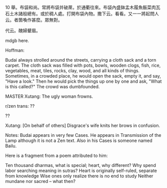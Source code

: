 10
舉。布袋和尚。常將布袋并破蓆。於通衢往來。布袋內盛鉢盂木履魚飯菜肉瓦石土木諸般總有。或於稠人處。打開布袋內物。撒下云。看看。又一一將起問人云。者箇喚作甚麼。眾無對。

代云。醜婦顰眉。

mdgb here.

Hoffman:

Budai always strolled around the streets, carrying a cloth sack and a torn carpet. The cloth sack was filled with pots, bowls, wooden clogs, fish, rice, vegetables, meat, tiles, rocks, clay, wood, and all kinds of things. Sometimes, in a crowded place, he would open the sack, empty it, and say, "Have a look." Then he would pick the things up one by one and ask, "What is this called?" The crowd was dumbfounded.

MASTER Xutang: The ugly woman frowns.

r/zen trans:
??

??

Xutang: [On behalf of others] Disgrace's wife knits her brows in confusion.

Notes:
Budai appears in very few Cases. He appears in Transmission of the Lamp although it is not a Zen text. Also in his Cases is someone named Bailu.

Here is a fragment from a poem attributed to him:

Ten thousand dharmas, what is special; heart, why different? Why spend labor searching meaning in sutras? Heart is originally self-ruled, separate from knowledge Wise ones only realize there is no end to study Neither mundane nor sacred – what then?
